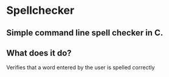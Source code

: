 # Spellchecker

Simple command line spell checker in C.
---
## What does it do?
Verifies that a word entered by the user is spelled correctly